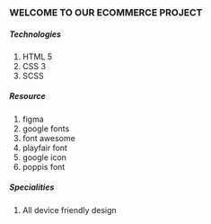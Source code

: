<h3>WELCOME TO OUR ECOMMERCE PROJECT</h3>
<P>
</P>

<h5>Technologies</h5>
<ol>
    <li>HTML 5</li>
    <li>CSS 3</li>
    <li>SCSS</li>
</ol>

<h5>Resource</h5>
<ol>
    <li>figma</li>
    <li>google fonts</li>
    <li>font awesome</li>
    <li>playfair font</li>
    <li>google icon</li>
    <li>poppis font</li>
</ol>

<h5>Specialities</h5>
<ol>
    <li>All device friendly design</li>
</ol>